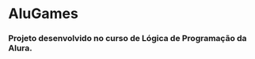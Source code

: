 # AluGames
### Projeto desenvolvido no curso de Lógica de Programação da Alura.
<img scr="alugames.png" width="100%">
